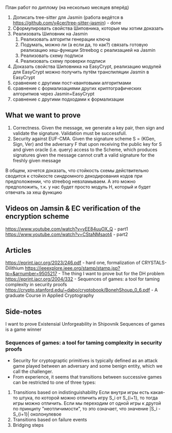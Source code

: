 План работ по диплому (на несколько месяцев вперёд)

1. Дописать tree-sitter для Jasmin (работа ведётся в https://github.com/y4cer/tree-sitter-jasmin) - done
2. Сформулировать свойства Шиповника, которые мы хотим доказать
3. Реализовать Шиповник на Jasmin
   1. Реализовать алгоритм генерации ключа
   2. Подумать, можно ли (а если да, то как?) связать готовую реализацию хеш-функции Streebog с реализацией на Jasmin
   3. Реализовать схему подписи
   4. Реализовать схему проверки подписи
4. Доказать свойства Шиповника на EasyCrypt, реализацию модулей для EasyCrypt можно получить путём транспиляции Jasmin в EasyCrypt
5. сравнение с другими пост-квантовыми алгоритмами
6. сравнение с формализациями других криптографических алгоритмов через Jasmin+EasyCrypt
7. сравнение с другими подходами к формализации

## What we want to prove
1. Correctness. Given the message, we generate a key pair, then sign and
   validate the signature. Validation must be successfull.
2. Security against EUF-CMA. Given the signature scheme S = (KGen, Sign, Ver)
   and the adversary F that upon receiving the public key for S and given
   oracle (i.e. query) access to the Scheme, which produces signatures given the
   message cannot craft a valid signature for the freshly given message

В общем, хочется доказать, что стойкость схемы действительно сводится к
стойкосте синдромного декодирования кодов при предположении, что streebog
невзламываем. А это можно предположить, т.к. у нас будет просто модуль H,
который и будет отвечать за хеш функцию

## Videos on Jamsin & EC verification of the encryption scheme
https://www.youtube.com/watch?v=vEE84uuOX_Q - part1
https://www.youtube.com/watch?v=CStaNMsaot4 - part2

## Articles
https://eprint.iacr.org/2023/246.pdf - hard one, formalization of CRYSTALS-Dilithium
https://ieeexplore.ieee.org/stamp/stamp.jsp?tp=&arnumber=9505217 - The thing I want to prove but for the DH problem
https://eprint.iacr.org/2004/332 - Sequences of games: a tool for taming complexity in security proofs
https://crypto.stanford.edu/~dabo/cryptobook/BonehShoup_0_6.pdf - A graduate Course in Applied Cryptography

## Side-notes
I want to prove Existensial Unforgeability in Shipovnik
Sequences of games is a game winner


### Sequences of games: a tool for taming complexity in security proofs
- Security for cryptograptic primitives is typically defined as an attack game
played between an adversary and some benign entity, which we call the
challenger.
- From experience, it seems that transitions between successive games can be
restricted to one of three types:
1. Transitions based on indistinguishability
Если внутри игры есть какая-то штука, по которой можно отличить игру S_i от
S_{i+1}, то тогда игры можно отличить. Если мы переходим от одной игры к другой
по принципу "неотличимости", то это означает, что значение |S_i - S_{i+1}|
околонулевое
2. Transitions based on failure events
3. Bridging steps
